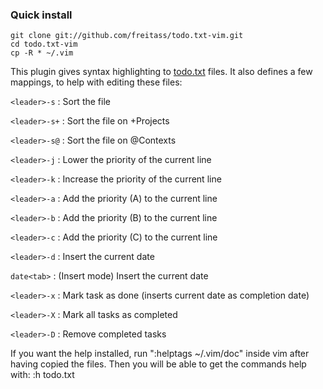 ### Quick install

    git clone git://github.com/freitass/todo.txt-vim.git
    cd todo.txt-vim
    cp -R * ~/.vim


This plugin gives syntax highlighting to [todo.txt](http://todotxt.com/) files. It also defines a few mappings, to help with editing these files:

`<leader>-s` : Sort the file

`<leader>-s+` : Sort the file on +Projects

`<leader>-s@` : Sort the file on @Contexts

`<leader>-j` : Lower the priority of the current line

`<leader>-k` : Increase the priority of the current line

`<leader>-a` : Add the priority (A) to the current line

`<leader>-b` : Add the priority (B) to the current line

`<leader>-c` : Add the priority (C) to the current line

`<leader>-d` : Insert the current date

`date<tab>`  : (Insert mode) Insert the current date

`<leader>-x` : Mark task as done (inserts current date as completion date)

`<leader>-X` : Mark all tasks as completed

`<leader>-D` : Remove completed tasks

If you want the help installed, run ":helptags ~/.vim/doc" inside vim after having copied the files.
Then you will be able to get the commands help with: :h todo.txt
